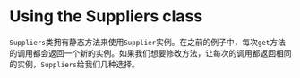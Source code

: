 # Using the Suppliers class

`Suppliers`类拥有静态方法来使用`Supplier`实例。在之前的例子中，每次`get`方法的调用都会返回一个新的实例。如果我们想要修改方法，让每次的调用都返回相同的实例，`Suppliers`给我们几种选择。

